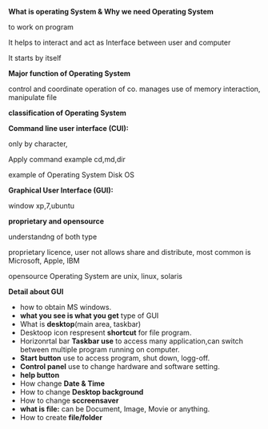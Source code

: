 **What is operating System & Why we need Operating System**

<p>to work on program</p>
<p>It helps to interact and act as Interface between user and computer</p>
<p>It starts by itself</p>

**Major function of Operating System**
<p>control and coordinate operation of co. manages use of memory interaction, manipulate file</p>

**classification of Operating System**

**Command line user interface (CUI):** 
<p> only by character, 
<p>Apply command example cd,md,dir </p>
<p>example of Operating System Disk OS</p>

**Graphical User Interface (GUI):** 
<p>window xp,7,ubuntu</p>

**proprietary and opensource**
<p>understandng of both type</p>
<p>proprietary licence, user not allows share and distribute, most common is Microsoft, Apple, IBM</p>
<p>opensource Operating System are unix, linux,  solaris</p>

**Detail about GUI**

- how to obtain MS windows.
- **what you see is what you get** type of GUI
- What is **desktop**(main area, taskbar)
- Desktoop icon respresent **shortcut** for file program.
- Horizonrtal bar **Taskbar use** to access many application,can switch between multiple program running on computer.
- **Start button** use to access program, shut down, logg-off.
- **Control panel** use to change hardware and software setting.
- **help button**
- How change **Date & Time**
- How to change **Desktop background**
- How to change **sccreensaver**
- **what is file:** can be Document, Image, Movie or anything.
- How to create **file/folder**

